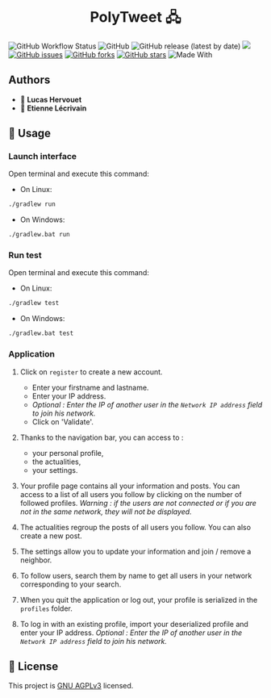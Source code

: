 <h1 align="center">PolyTweet 🖧</h1>

![GitHub Workflow Status](https://img.shields.io/github/workflow/status/etienne912/PolyTweet/Java%20CI%20with%20Gradle)
![GitHub](https://img.shields.io/github/license/etienne912/PolyTweet)
![GitHub release (latest by date)](https://img.shields.io/github/v/release/etienne912/PolyTweet)
![](https://img.shields.io/snyk/vulnerabilities/github/etienne912/PolyTweet)
[![GitHub issues](https://img.shields.io/github/issues/etienne912/PolyTweet)](https://github.com/etienne912/PolyTweet/issues)
[![GitHub forks](https://img.shields.io/github/forks/etienne912/PolyTweet)](https://github.com/etienne912/PolyTweet/network)
[![GitHub stars](https://img.shields.io/github/stars/etienne912/PolyTweet)](https://github.com/etienne912/PolyTweet/stargazers)
![Made With](https://img.shields.io/badge/made_with-java-white)

## Authors

- 👤 **Lucas Hervouet**
- 👤 **Etienne Lécrivain**

## 🚀 Usage

### Launch interface

Open terminal and execute this command:
- On Linux:

```sh
./gradlew run
```

- On Windows:
```sh
./gradlew.bat run
```

### Run test

Open terminal and execute this command:
- On Linux:
```sh
./gradlew test
```

- On Windows:
```sh
./gradlew.bat test
```

### Application

1. Click on `register` to create a new account.
    - Enter your firstname and lastname.
    - Enter your IP address.
    - _Optional : Enter the IP of another user in the `Network IP address` field to join his network._
    - Click on 'Validate'.
    
2. Thanks to the navigation bar, you can access to :
    - your personal profile,
    - the actualities,
    - your settings.
    
3. Your profile page contains all your information and posts. You can access to a list of all users you follow by clicking on the number of followed profiles.
   _Warning : if the users are not connected or if you are not in the same network, they will not be displayed._
    
4. The actualities regroup the posts of all users you follow. You can also create a new post.
   
5. The settings allow you to update your information and join / remove a neighbor.
   
6. To follow users, search them by name to get all users in your network corresponding to your search.

7. When you quit the application or log out, your profile is serialized in the `profiles` folder.

8. To log in with an existing profile, import your deserialized profile and enter your IP address.
_Optional : Enter the IP of another user in the `Network IP address` field to join his network._

## 📝 License

This project is [GNU AGPLv3](https://github.com/etienne912/PolyTweet/blob/master/LICENSE) licensed.
